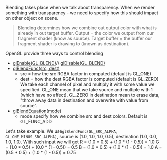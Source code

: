 Blending takes place when we talk about transparency. When we render something with transparency - we need to specify how this should impact on other object on scene.

> Blending determines how we combine out output color with what is already in out target buffer. Output = the color we output from our fragment shader (know as source). Target buffer = the buffer our fragment shader is drawing to (known as destination).
  
OpenGL provide three ways to control blending 
+ [glEnable(GL_BLEND)](https://docs.gl/gl4/glEnabl)// [glDisable(GL_BLEND)](https://docs.gl/gl4/glEnable) 
+ [glBlendFunc(src, dest)](https://docs.gl/gl4/glBlendFunc) 
	+ src = how the src RGBA factor in computed (default is GL_ONE)
	+ dest = how the dest RGBA factor is computed (default is GL_ZERO)
	We take each channel of pixel and multiply it with some value we specified. GL_ONE mean that we take source and multiple with 1 (which have no affect). GL_ZERO in destination mean to erase data, "throw away data in destination and overwrite with value from source".  
+ [glBlendEquation(mode)](https://docs.gl/gl4/glBlendEquation)
	+ mode specify how we combine src and dest colors. Default is GL_FUNC_ADD 

Let's take example. We use`glBlendFunc(GL_SRC_ALPHA, GL_ONE_MINUS_SRC_ALPHA)`,
source is (1.0, 1.0, 1.0, 0.5), destination (1.0, 0.0, 1.0, 1.0).
With such input we will get 
R = (1.0 * 0.5) + (1.0 * (1 - 0.5)) = 1.0
G = (1.0 * 0.5) + (0.0 * (1 - 0.5)) = 0.5
B = (1.0 * 0.5) + (1.0 * (1 - 0.5)) = 1.0
A = (0.5 * 0.5) + (1.0 * (1 - 0.5)) = 0.75


